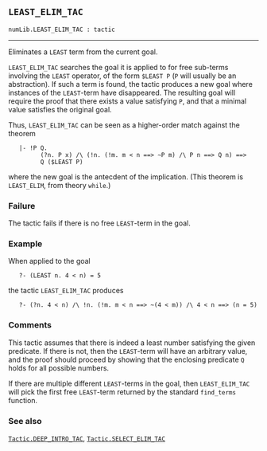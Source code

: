 ## `LEAST_ELIM_TAC`

``` hol4
numLib.LEAST_ELIM_TAC : tactic
```

------------------------------------------------------------------------

Eliminates a `LEAST` term from the current goal.

`LEAST_ELIM_TAC` searches the goal it is applied to for free sub-terms
involving the `LEAST` operator, of the form `$LEAST P` (`P` will usually
be an abstraction). If such a term is found, the tactic produces a new
goal where instances of the `LEAST`-term have disappeared. The resulting
goal will require the proof that there exists a value satisfying `P`,
and that a minimal value satisfies the original goal.

Thus, `LEAST_ELIM_TAC` can be seen as a higher-order match against the
theorem

``` hol4
   |- !P Q.
         (?n. P x) /\ (!n. (!m. m < n ==> ~P m) /\ P n ==> Q n) ==>
         Q ($LEAST P)
```

where the new goal is the antecdent of the implication. (This theorem is
`LEAST_ELIM`, from theory `while`.)

### Failure

The tactic fails if there is no free `LEAST`-term in the goal.

### Example

When applied to the goal

``` hol4
   ?- (LEAST n. 4 < n) = 5
```

the tactic `LEAST_ELIM_TAC` produces

``` hol4
   ?- (?n. 4 < n) /\ !n. (!m. m < n ==> ~(4 < m)) /\ 4 < n ==> (n = 5)
```

### Comments

This tactic assumes that there is indeed a least number satisfying the
given predicate. If there is not, then the `LEAST`-term will have an
arbitrary value, and the proof should proceed by showing that the
enclosing predicate `Q` holds for all possible numbers.

If there are multiple different `LEAST`-terms in the goal, then
`LEAST_ELIM_TAC` will pick the first free `LEAST`-term returned by the
standard `find_terms` function.

### See also

[`Tactic.DEEP_INTRO_TAC`](#Tactic.DEEP_INTRO_TAC),
[`Tactic.SELECT_ELIM_TAC`](#Tactic.SELECT_ELIM_TAC)
